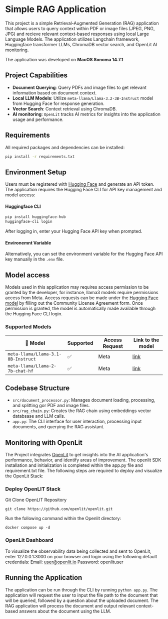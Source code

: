 # Simple RAG Application

This project is a simple Retrieval-Augmented Generation (RAG) application that allows users to query context within PDF or image files (JPEG, PNG, JPG) and recieve relevant context-based responses using local Large Language Models. The application utilizes Langchain framework, Huggingface transformer LLMs, ChromaDB vector search, and OpenLit AI monitoring.

The application was developed on **MacOS Sonoma 14.7.1** 


## Project Capabilities

- **Document Querying**: Query PDFs and image files to get relevant information based on document context.
- **Local LLM Models**: Utilize `meta-llama/Llama-3.2-3B-Instruct` model from Hugging Face for response generation.
- **Vector Search**: Context retrieval using ChromaDB.
- **AI monitoring**: `OpenLit` tracks AI metrics for insights into the application usage and performance.


## Requirements
All required packages and dependencies can be installed:

```bash
pip install -r requirements.txt
```


## Environment Setup
Users must be registered with [Hugging Face](https://huggingface.co/) and generate an API token. The application requires the Hugging Face CLI for API key management and model access:

#### Huggingface CLI
```bash
pip install huggingface-hub
huggingface-cli login
```
After logging in, enter your Hugging Face API key when prompted.  

#### Environemnt Variable
Alternatively, you can set the environment variable for the Hugging Face API key manually in the `.env` file.


## Model access
Models used in this application may requires access permission to be granted by the developer, for instance, llama3 models require permissions access from Meta. Access requests can be made under the [Hugging Face model](https://huggingface.co/models) by filling out the Community License Agreement form. Once permission is granted, the model is automatically made available through the Hugging Face CLI login.

### Supported Models 

| 🤖 Model                                   | Supported | Access Request | Link to the model                                                                                                                                          |
|--------------------------------------------|-----------|------------|----------------------------------------------------------------------------------------------------------------------------------------------------------------------|
| `meta-llama/Llama-3.1-8B-Instruct`          | ✅         | Meta         | [link](https://huggingface.co/meta-llama/Llama-3.2-3B-Instruct)                                                                       |
| `meta-llama/Llama-2-7b-chat-hf`              | ✅         | Meta         | [link](https://huggingface.co/meta-llama/Llama-2-7b-chat-hf)                                                                                               


## Codebase Structure
- `src/document_processor.py`: Manages document loading, processing, and splitting gor PDF and image files.
- `src/rag_chain.py`: Creates the RAG chain using embeddings vector databsase and LLM calls.
- `app.py`: The CLI interface for user interaction, processing input documents, and querying the RAG assistant.


## Monitoring with OpenLit
The Project integrates [OpenLit](https://github.com/openlit/openlit) to get insights into the AI application's performance, behavior, and identify areas of improvement. The openlit SDK installation and initialization is completed within the app.py file and requirement.txt file. The following steps are required to deploy and visualize the OpenLit Stack:

### Deploy OpenLIT Stack
Git Clone OpenLIT Repository
```
git clone https://github.com/openlit/openlit.git
```
Run the following command within the Openlit directory:
```
docker compose up -d
```
### OpenLit Dashboard
To visualize the observability data being collected and sent to OpenLit, enter 127.0.0.1:3000 on your browser and login using the following default credentials:
Email: user@openlit.io
Password: openlituser


## Running the Application
The application can be run through the CLI by running `python app.py`. The application will request the user to input the file path to the document that will be queried, followed by a question about the uploaded document. The RAG application will process the document and output relevant context-based answers about the document using the LLM. 


